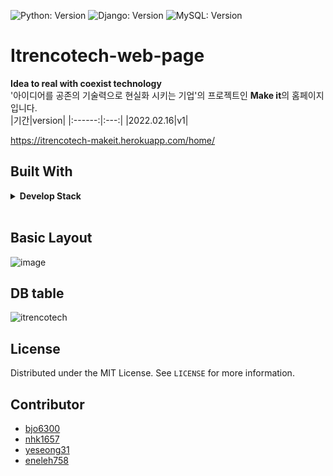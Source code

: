 ![Python: Version](https://img.shields.io/badge/python-3.8.5-blue)
![Django: Version](https://img.shields.io/badge/Django-3.1.3-blue)
![MySQL: Version](https://img.shields.io/badge/Mysql-8.0.27-blue)

# Itrencotech-web-page
<b>Idea to real with coexist technology</b> <br>
'아이디어를 공존의 기술력으로 현실화 시키는 기업'의 프로젝트인 <b>Make it</b>의 홈페이지입니다. <br>
|기간|version|
|:------:|:---:|
|2022.02.16|v1|


https://itrencotech-makeit.herokuapp.com/home/

## Built With
<details> <summary> <b> Develop Stack   </b></summary>
</br>

* ![Python](https://img.shields.io/badge/-Python-000000?style=flat&logo=python)
* ![Django](https://img.shields.io/badge/-Django-000000?style=flat&logo=django)
* ![MySQL](https://img.shields.io/badge/-MySQL-000000?style=flat&logo=mysql)    
* ![Google Drive](https://img.shields.io/badge/-GoogleDrive-000000?style=flat&logo=google-drive)  
* ![Heroku](https://img.shields.io/badge/-Heroku-000000?style=flat&logo=Heroku)  


</details>
</br>


## Basic Layout
![image](https://user-images.githubusercontent.com/70627982/155848540-d0bf39a2-366f-4a31-99e2-83630d1bd228.png)



## DB table
![itrencotech](https://user-images.githubusercontent.com/70627982/155848695-cb6f3996-f3bb-4335-b2ae-d6e474e848ce.png)


## License

Distributed under the MIT License. See `LICENSE` for more information.

## Contributor
* [bjo6300](https://github.com/bjo6300) <br>
* [nhk1657](https://github.com/nhk1657) <br>
* [yeseong31](https://github.com/yeseong31) <br>
* [eneleh758](https://github.com/eneleh758) <br>

